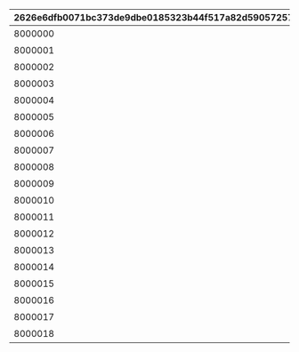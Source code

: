 |2626e6dfb0071bc373de9dbe0185323b44f517a82d590572573708b21c353bf5|cbe58d534538845ae7740b82f2f981bf7b792bba1ce70483cac8bb296229e134|07d9252ca5198d6041e2be0a25d318eca21bc4ba3660b05bd1e4797cd0a7aa03|
| --- | --- | --- |
|8000000|肚子饿了就休息一下吧！|1|
|8000001|夜晚的秘密女生谈话会|2|
|8000002|小小的一步，大大的冒险！|3|
|8000003|充满幸福的早晨时光|4|
|8000004|混沌要来了，请让路|5|
|8000005|野外生活探险！|6|
|8000006|青春登山♪徒步远行☆|7|
|8000007|迷途的恶魔狂诗曲|8|
|8000008|“心急吃不上臭豆腐”对吧！|9|
|8000009|精灵们的热闹大冒险|10|
|8000010|前途多难的冒险讲座？|11|
|8000011|海滨之夜|12|
|8000012|冒险之旅跌宕起伏|13|
|8000013|五人五式的午睡姿态|14|
|8000014|船夫醉酒，船滑下瀑布|15|
|8000015|翱翔天际的龙族黑帮|16|
|8000016|慈乐之音☆亲近自然演唱会！|17|
|8000017|旅途中的故事|18|
|8000018|唱起摇篮曲|19|